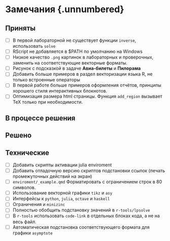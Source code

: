 # Замечания {.unnumbered}

## Приняты

-   [ ] В первой лабораторной не существует функции `inverse`, использовать `solve`
-   [ ] RScript не добавляется в \$PATH по умолчанию на Windows
-   [ ] Низкое качество `.png` картинок в лабораторных и проверочных, заменить на соответствующие векторные форматы.
-   [ ] Рисунок с подсказкой в задаче **Авиа-билеты** и **Пилорама**
-   [ ] Добавить больше примеров в раздел векторизации языка R, не только встроенные операторы
-   [ ] В первой работе больше примеров оформления отчётов, принципы хорошего стиля интерактивных блокнотов.
-   [ ] Оптимизация размера html страницы. Функция `add_region` вызывает TeX только при необходимости.

## В процессе решения

## Решено

## Технические

-   [ ] Добавить скрипты активации julia enviroment
-   [ ] Добавить отладочную версию скриптов подстановки ссылок (печать промежуточных действий на экран)
-   [ ] `enviroment/_example.qmd` Форматировать с ограничением строк в 80 символов.
-   [ ] Использование векторной графики `tikz` и `asy`
-   [ ] Интерфейсы к `python`, `julia`, `octave` и `haskell`
-   [ ] Ограничения и `minizinc`
-   [ ] Полностью обобщить подстановку значений в `r-tools/lpsolve`
-   [ ] В `r-tools` использовать `code-link` в отдельных блоках кода, а не на весь файл.
-   [ ] Автоматическая подстановка соответствующего формата для графики `asymptote`
